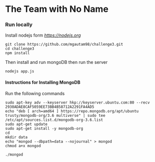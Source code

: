 # The Team with No Name

### Run locally

Install nodejs form  *https://nodejs.org*  


~~~~
git clone https://github.com/mgautam98/challenge3.git  
cd challenge3  
npm install  
~~~~

Then install and run mongoDB 
then run the server

```
nodejs app.js
```





#### Instructions for Installing MongoDB

Run the following commands

~~~~
sudo apt-key adv --keyserver hkp://keyserver.ubuntu.com:80 --recv 2930ADAE8CAF5059EE73BB4B58712A2291FA4AD5  
echo "deb [ arch=amd64 ] https://repo.mongodb.org/apt/ubuntu trusty/mongodb-org/3.6 multiverse" | sudo tee /etc/apt/sources.list.d/mongodb-org-3.6.list  
sudo apt-get update  
sudo apt-get install -y mongodb-org  
cd  
mkdir data  
echo "mongod --dbpath=data --nojournal" > mongod  
chmod a+x mongod  
~~~~

```
./mongod  
```